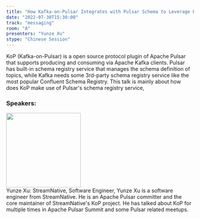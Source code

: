 ```yaml
---
title: "How Kafka-on-Pulsar Integrates with Pulsar Schema to Leverage Pulsar for Kafka Users"
date: "2022-07-30T15:30:00"
track: "messaging"
room: "A"
presenters: "Yunze Xu"
stype: "Chinese Session"
---
```

KoP (Kafka-on-Pulsar) is a open source protocol plugin of Apache Pulsar that supports producing and consuming via Apache Kafka clients. Pulsar has built-in schema registry service that manages the schema definition of topics, while Kafka needs some 3rd-party schema registry service like the most popular Confluent Schema Registry. This talk is mainly about how does KoP make use of Pulsar's schema registry service,
 ### Speakers: 
 <img src="images/speaker/1190.png" width="200" /><br>Yunze Xu: StreamNative, Software Engineer, Yunze Xu is a software engineer from StreamNative. He is an Apache Pulsar committer and the core maintainer of StreamNative's KoP project. He has talked about KoP for multiple times in Apache Pulsar Summit and some Pulsar related meetups.

 
